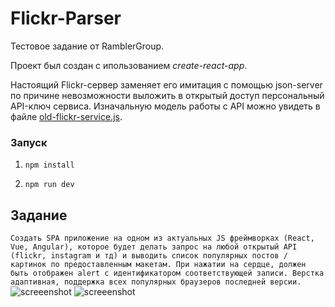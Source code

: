 # Flickr-Parser
Тестовое задание от RamblerGroup.

Проект был создан с ипользованием *create-react-app*.

Настоящий Flickr-сервер заменяет его имитация с помощью json-server по причине невозможности выложить в открытый доступ персональный API-ключ сервиса.
Изначальную модель работы с API можно увидеть в файле [old-flickr-service.js](github.com/ED4M/Flickr-Parser/blob/master/src/services/old_flickr_service.js).
### Запуск
1. `npm install`

2. `npm run dev`
## Задание
`
Создать SPA приложение на одном из актуальных JS фреймворках (React, Vue, Angular), которое будет делать запрос на любой открытый API (flickr, instagram и тд) и выводить список популярных постов / картинок по предоставленным макетам. При нажатии на сердце, должен быть отображен alert с идентификатором соответствующей записи. Верстка адаптивная, поддержка всех популярных браузеров последней версии.
`
![screeenshot](https://github.com/ED4M/Flickr-Parser/blob/master/images/screenshot1.jpg)
![screeenshot](https://github.com/ED4M/Flickr-Parser/blob/master/images/screenshot2.jpg)